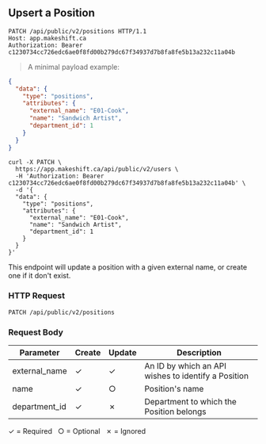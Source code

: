 ## Upsert a Position

```http
PATCH /api/public/v2/positions HTTP/1.1
Host: app.makeshift.ca
Authorization: Bearer c1230734cc726edc6ae0f8fd00b279dc67f34937d7b8fa8fe5b13a232c11a04b
```

> A minimal payload example:

```json
{
  "data": {
    "type": "positions",
    "attributes": {
      "external_name": "E01-Cook",
      "name": "Sandwich Artist",
      "department_id": 1
    }
  }
}
```

```shell
curl -X PATCH \
  https://app.makeshift.ca/api/public/v2/users \
  -H 'Authorization: Bearer c1230734cc726edc6ae0f8fd00b279dc67f34937d7b8fa8fe5b13a232c11a04b' \
  -d '{
  "data": {
    "type": "positions",
    "attributes": {
      "external_name": "E01-Cook",
      "name": "Sandwich Artist",
      "department_id": 1
    }
  }
}'
```

This endpoint will update a position with a given external name, or create one if it don't exist.

### HTTP Request

`PATCH /api/public/v2/positions`

### Request Body

Parameter          |  Create   | Update       | Description
---------          | --------- | ----------   |-----------
external_name      |  ✓        | ✓            | An ID by which an API wishes to identify a Position
name               |  ✓        | ○            | Position's name
department_id      |  ✓        | ✗            | Department to which the Position belongs

✓ = Required &nbsp; ○ = Optional &nbsp; ✗ = Ignored

